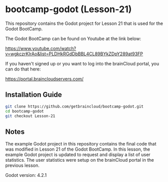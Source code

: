 # bootcamp-godot (Lesson-21)

This repository contains the Godot project for Lesson 21 that is used for the Godot BootCamp.

The Godot BootCamp can be found on Youtube at the link below:

https://www.youtube.com/watch?v=wgkczrKIrAo&list=PLDHkRGdDbBBL4CL89BYkZDpY289at93FP


If you haven't signed up or you want to log into the brainCloud portal, you can do that here:

https://portal.braincloudservers.com/


## Installation Guide

```bash
git clone https://github.com/getbraincloud/bootcamp-godot.git
cd bootcamp-godot
git checkout Lesson-21
```

## Notes

The example Godot project in this repository contains the final code that was modified in Lesson 21 of the Godot BootCamp. In this lesson, the example Godot project is updated to request and display a list of user statistics. The user statistics were setup on the brainCloud portal in the previous lesson.

Godot version: 4.2.1
